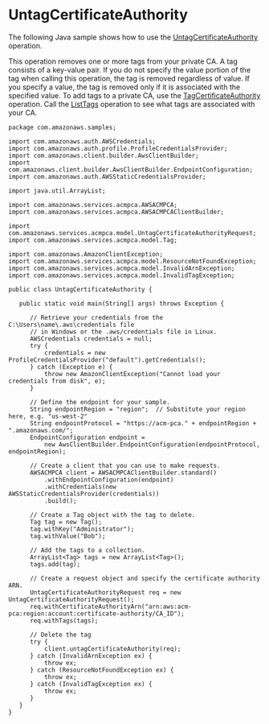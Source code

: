 # UntagCertificateAuthority<a name="JavaApi-UnTagPCA"></a>

The following Java sample shows how to use the [UntagCertificateAuthority](https://docs.aws.amazon.com/privateca/latest/APIReference/API_UntagCertificateAuthority.html) operation\.

This operation removes one or more tags from your private CA\. A tag consists of a key\-value pair\. If you do not specify the value portion of the tag when calling this operation, the tag is removed regardless of value\. If you specify a value, the tag is removed only if it is associated with the specified value\. To add tags to a private CA, use the [TagCertificateAuthority](https://docs.aws.amazon.com/privateca/latest/APIReference/API_TagCertificateAuthority.html) operation\. Call the [ListTags](https://docs.aws.amazon.com/privateca/latest/APIReference/API_ListTags.html) operation to see what tags are associated with your CA\. 

```
package com.amazonaws.samples;

import com.amazonaws.auth.AWSCredentials;
import com.amazonaws.auth.profile.ProfileCredentialsProvider;
import com.amazonaws.client.builder.AwsClientBuilder;
import com.amazonaws.client.builder.AwsClientBuilder.EndpointConfiguration;
import com.amazonaws.auth.AWSStaticCredentialsProvider;

import java.util.ArrayList;

import com.amazonaws.services.acmpca.AWSACMPCA;
import com.amazonaws.services.acmpca.AWSACMPCAClientBuilder;

import com.amazonaws.services.acmpca.model.UntagCertificateAuthorityRequest;
import com.amazonaws.services.acmpca.model.Tag;

import com.amazonaws.AmazonClientException;
import com.amazonaws.services.acmpca.model.ResourceNotFoundException;
import com.amazonaws.services.acmpca.model.InvalidArnException;
import com.amazonaws.services.acmpca.model.InvalidTagException;

public class UntagCertificateAuthority {

   public static void main(String[] args) throws Exception {

      // Retrieve your credentials from the C:\Users\name\.aws\credentials file
      // in Windows or the .aws/credentials file in Linux.
      AWSCredentials credentials = null;
      try {
          credentials = new ProfileCredentialsProvider("default").getCredentials();
      } catch (Exception e) {
          throw new AmazonClientException("Cannot load your credentials from disk", e);
      }

      // Define the endpoint for your sample.
      String endpointRegion = "region";  // Substitute your region here, e.g. "us-west-2"
      String endpointProtocol = "https://acm-pca." + endpointRegion + ".amazonaws.com/";
      EndpointConfiguration endpoint =
          new AwsClientBuilder.EndpointConfiguration(endpointProtocol, endpointRegion);

      // Create a client that you can use to make requests.
      AWSACMPCA client = AWSACMPCAClientBuilder.standard()
          .withEndpointConfiguration(endpoint)
          .withCredentials(new AWSStaticCredentialsProvider(credentials))
          .build();

      // Create a Tag object with the tag to delete.
      Tag tag = new Tag();
      tag.withKey("Administrator");
      tag.withValue("Bob");

      // Add the tags to a collection.
      ArrayList<Tag> tags = new ArrayList<Tag>();
      tags.add(tag);

      // Create a request object and specify the certificate authority ARN.
      UntagCertificateAuthorityRequest req = new UntagCertificateAuthorityRequest();
      req.withCertificateAuthorityArn("arn:aws:acm-pca:region:account:certificate-authority/CA_ID");
      req.withTags(tags);

      // Delete the tag
      try {
          client.untagCertificateAuthority(req);
      } catch (InvalidArnException ex) {
          throw ex;
      } catch (ResourceNotFoundException ex) {
          throw ex;
      } catch (InvalidTagException ex) {
          throw ex;
      }
   }
}
```